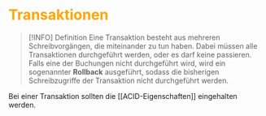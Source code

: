 # <font color = "orange">Transaktionen</font>
>[!INFO] Definition
>Eine Transaktion besteht aus mehreren Schreibvorgängen, die miteinander zu tun haben. Dabei müssen alle Transaktionen durchgeführt werden, oder es darf keine passieren.
>Falls eine der Buchungen nicht durchgeführt wird, wird ein sogenannter **Rollback** ausgeführt, sodass die bisherigen Schreibzugriffe der Transaktion nicht durchgeführt werden.

Bei einer Transaktion sollten die [[ACID-Eigenschaften]] eingehalten werden.